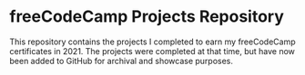 # freeCodeCamp Projects Repository
This repository contains the projects I completed to earn my freeCodeCamp certificates in 2021. The projects were completed at that time, but have now been added to GitHub for archival and showcase purposes.
